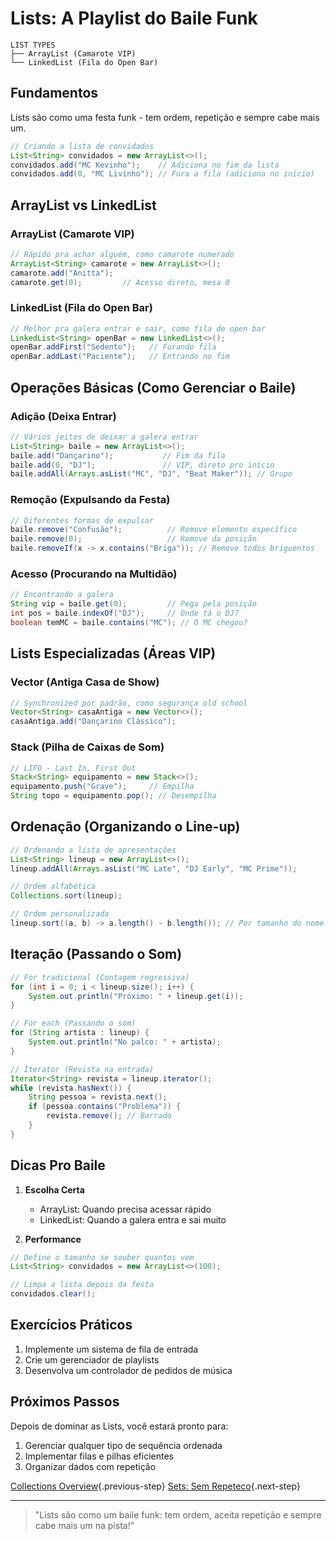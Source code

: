 # Lists: A Playlist do Baile Funk

```ascii
LIST TYPES
├── ArrayList (Camarote VIP)
└── LinkedList (Fila do Open Bar)
```

## Fundamentos

Lists são como uma festa funk - tem ordem, repetição e sempre cabe mais um. 

```java
// Criando a lista de convidados
List<String> convidados = new ArrayList<>();
convidados.add("MC Kevinho");    // Adiciona no fim da lista
convidados.add(0, "MC Livinho"); // Fura a fila (adiciona no início)
```

## ArrayList vs LinkedList

### ArrayList (Camarote VIP)
```java
// Rápido pra achar alguém, como camarote numerado
ArrayList<String> camarote = new ArrayList<>();
camarote.add("Anitta");
camarote.get(0);         // Acesso direto, mesa 0
```

### LinkedList (Fila do Open Bar)
```java
// Melhor pra galera entrar e sair, como fila de open bar
LinkedList<String> openBar = new LinkedList<>();
openBar.addFirst("Sedento");   // Furando fila
openBar.addLast("Paciente");   // Entrando no fim
```

## Operações Básicas (Como Gerenciar o Baile)

### Adição (Deixa Entrar)
```java
// Vários jeitos de deixar a galera entrar
List<String> baile = new ArrayList<>();
baile.add("Dançarino");           // Fim da fila
baile.add(0, "DJ");               // VIP, direto pro início
baile.addAll(Arrays.asList("MC", "DJ", "Beat Maker")); // Grupo
```

### Remoção (Expulsando da Festa)
```java
// Diferentes formas de expulsar
baile.remove("Confusão");          // Remove elemento específico
baile.remove(0);                   // Remove da posição
baile.removeIf(x -> x.contains("Briga")); // Remove todos briguentos
```

### Acesso (Procurando na Multidão)
```java
// Encontrando a galera
String vip = baile.get(0);         // Pega pela posição
int pos = baile.indexOf("DJ");     // Onde tá o DJ?
boolean temMC = baile.contains("MC"); // O MC chegou?
```

## Lists Especializadas (Áreas VIP)

### Vector (Antiga Casa de Show)
```java
// Synchronized por padrão, como segurança old school
Vector<String> casaAntiga = new Vector<>();
casaAntiga.add("Dançarino Clássico");
```

### Stack (Pilha de Caixas de Som)
```java
// LIFO - Last In, First Out
Stack<String> equipamento = new Stack<>();
equipamento.push("Grave");     // Empilha
String topo = equipamento.pop(); // Desempilha
```

## Ordenação (Organizando o Line-up)

```java
// Ordenando a lista de apresentações
List<String> lineup = new ArrayList<>();
lineup.addAll(Arrays.asList("MC Late", "DJ Early", "MC Prime"));

// Ordem alfabética
Collections.sort(lineup);

// Ordem personalizada
lineup.sort((a, b) -> a.length() - b.length()); // Por tamanho do nome
```

## Iteração (Passando o Som)

```java
// For tradicional (Contagem regressiva)
for (int i = 0; i < lineup.size(); i++) {
    System.out.println("Próximo: " + lineup.get(i));
}

// For each (Passando o som)
for (String artista : lineup) {
    System.out.println("No palco: " + artista);
}

// Iterator (Revista na entrada)
Iterator<String> revista = lineup.iterator();
while (revista.hasNext()) {
    String pessoa = revista.next();
    if (pessoa.contains("Problema")) {
        revista.remove(); // Barrado
    }
}
```

## Dicas Pro Baile

1. **Escolha Certa**
   - ArrayList: Quando precisa acessar rápido
   - LinkedList: Quando a galera entra e sai muito

2. **Performance**
```java
// Define o tamanho se souber quantos vem
List<String> convidados = new ArrayList<>(100);

// Limpa a lista depois da festa
convidados.clear();
```

## Exercícios Práticos

1. Implemente um sistema de fila de entrada
2. Crie um gerenciador de playlists
3. Desenvolva um controlador de pedidos de música

## Próximos Passos

Depois de dominar as Lists, você estará pronto para:

1. Gerenciar qualquer tipo de sequência ordenada
2. Implementar filas e pilhas eficientes
3. Organizar dados com repetição

[Collections Overview](collections-overview.md){.previous-step}
[Sets: Sem Repeteco](sets.md){.next-step}

---

> "Lists são como um baile funk: tem ordem, aceita repetição e sempre cabe mais um na pista!"
